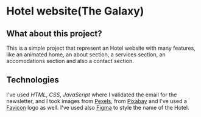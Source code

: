 # Hotel website(The Galaxy)

## What about this project?
This is a simple project that represent an Hotel website with many features, like an animated home, an about section, a services section, an accomodations section and also a contact section.

## Technologies
I've used *HTML*, *CSS*, *JavaScript* where I validated the email for the newsletter, and I took images from [Pexels](https://www.pexels.com/), from [Pixabay](https://pixabay.com/it/) and I've used a [Favicon](https://favicon.io/favicon-generator/) logo as well.
I've used also [Figma](https://www.figma.com/) to style the name of the Hotel.

